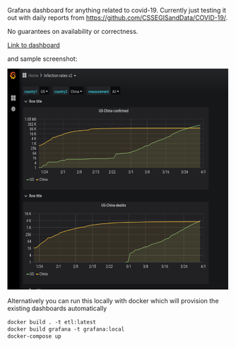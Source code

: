 Grafana dashboard for anything related to covid-19. Currently just testing it out with daily reports from https://github.com/CSSEGISandData/COVID-19/. 

No guarantees on availability or correctness. 

[Link to dashboard](http://pandemicmonitor.westus2.azurecontainer.io:3000/) 

and sample screenshot:

<img src="./sample.png" height="500" width="500"/>

Alternatively you can run this locally with docker which will provision the existing dashboards automatically

```
docker build . -t etl:latest
docker build grafana -t grafana:local
docker-compose up
```
